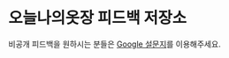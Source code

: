# 오늘나의옷장 피드백 저장소
 비공개 피드백을 원하시는 분들은 [Google 설문지](https://docs.google.com/forms/u/3/d/e/1FAIpQLSe9AguGz5iDpl1kP2eBvxtigFJAJn3_5X7GrMxObDP8VH7vuQ/viewform?usp=send_form)를 이용해주세요.
